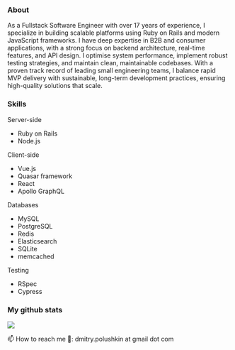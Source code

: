 ### About

As a Fullstack Software Engineer with over 17 years of experience, I specialize in building scalable platforms using Ruby on Rails and modern JavaScript frameworks. I have deep expertise in B2B and consumer applications, with a strong focus on backend architecture, real-time features, and API design. I optimise system performance, implement robust testing strategies, and maintain clean, maintainable codebases. With a proven track record of leading small engineering teams, I balance rapid MVP delivery with sustainable, long-term development practices, ensuring high-quality solutions that scale.

### Skills

Server-side
- Ruby on Rails
- Node.js

Client-side
- Vue.js
- Quasar framework
- React
- Apollo GraphQL
  
Databases
- MySQL
- PostgreSQL
- Redis
- Elasticsearch
- SQLite
- memcached
  
Testing
- RSpec
- Cypress
 
### My github stats

<img src="https://github-readme-stats.vercel.app/api?username=dmitry&show_icons=true&include_all_commits=true&count_private=true&hide_title=true" />

📫 How to reach me 👋: dmitry.polushkin at gmail dot com
